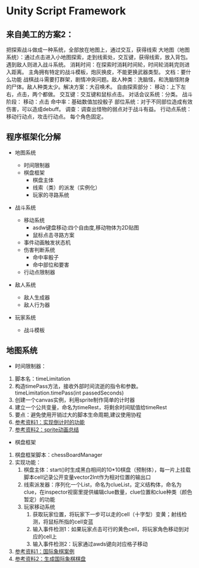 # Unity Script Framework
## 来自美工的方案2：
把探索战斗做成一种系统，全部放在地图上，通过交互，获得线索
  大地图（地图系统）：通过点击进入小地图探索，走到线索处，交互键，获得线索，放入背包。遇到敌人则进入战斗系统。
  消耗时间：在探索时消耗时间轮，时间轮消耗完则进入距离。
 主角拥有特定的战斗模板，炮灰换皮，不能更换武器类型。
文档：要什么功能
 战棋战斗需要打群架，剧情冲突问题。敌人种类：洗脑怪，和洗脑怪附身的尸体。敌人种类太少。解决方案：大召唤术。
自由探索部分：
  移动：上下左右，点击，两个都做。
 交互键：交互键和鼠标点击。
 对话会议系统：分类。
 战斗阶段：
 移动：点击
 命中率：基础数值加投骰子
部位系统：对于不同部位造成有效伤害，可以造成debuff。
调查：调查出怪物的弱点对于战斗有益。
行动点系统：移动行动点，攻击行动点。
每个角色固定。

## 程序框架化分解
- 地图系统
  - 时间限制器
  - 棋盘框架
    - 棋盘主体
    - 线索（类）的派发（实例化）
    - 玩家的寻路系统
  

- 战斗系统
    - 移动系统
      - asdw键盘移动:四个自由度,移动物体为2D贴图
      - 鼠标点击寻路方案
    - 事件动画触发状态机
    - 伤害判断系统
      - 命中率骰子
      - 命中部位和要害
    - 行动点限制器

- 敌人系统
  - 敌人生成器
  - 敌人行为器

- 玩家系统
    - 战斗模板

## 地图系统
- 时间限制器：
1. 脚本名：timeLimitation
2. 构造timePass方法，接收外部时间流逝的指令和参数。
   <br/>timeLimitation.timePass(int passedSeconds)
3. 创建一个canvas实例，利用sprite制作简单的计时器
4. 建立一个公共变量，命名为timeRest，将剩余时间赋值给timeRest
5. 要点：避免使用开销过大的脚本生命周期,建议使用协程
6. [参考资料1：实现倒计时的功能](https://blog.csdn.net/qq_42672770/article/details/105603707?utm_medium=distribute.pc_relevant.none-task-blog-title-2&spm=1001.2101.3001.4242)   
7. [参考资料2：sprite动画总结](https://blog.csdn.net/WangHaoDiablo/article/details/52838583?locationNum=10&fps=1)

- 棋盘框架
1. 棋盘框架脚本：chessBoardManager
2. 实现功能：<br/>
   1. 棋盘主体：start()时生成黑白相间的10*10棋盘（预制体），每一片上挂载脚本cell记录公开变量vector2Int作为相对位置的输出口
   2. 线索派发器：序列化一个List，命名为clueList，定义结构体，命名为clue，在inspector视窗里提供编辑clue数量，clue位置和clue种类（颜色暂定）的功能
   3. 玩家移动系统
      1. 获取玩家位置，将玩家下一步可以走的cell（十字型）变黄；射线检测，将鼠标所指的cell变蓝
      2. 输入事件检测1：如果玩家点击可行的黄色cell，将玩家角色移动到对应的cell上
      3. 输入事件检测2：玩家通过awds键向对应格子移动
3. [参考资料1：国际象棋案例](https://blog.csdn.net/kmyhy/article/details/82690409)
4. [参考资料2：生成国际象棋棋盘](https://blog.csdn.net/qq_43427963/article/details/98474354?utm_medium=distribute.pc_relevant.none-task-blog-BlogCommendFromBaidu-8.not_use_machine_learn_pai&depth_1-utm_source=distribute.pc_relevant.none-task-blog-BlogCommendFromBaidu-8.not_use_machine_learn_pai)
